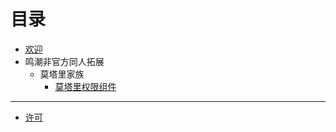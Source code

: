 # 目录

* [欢迎](README.md)
* 鸣潮非官方同人拓展
  * 莫塔里家族
    * [莫塔里权限组件](/montelli/permission-montelli.md)

------------

* [许可](THIRD_PARTY_NOTICE.md)

